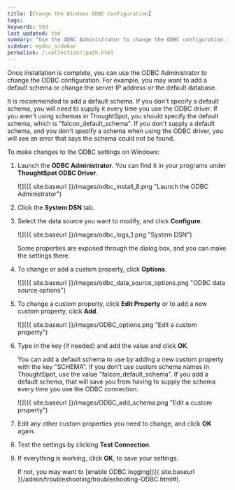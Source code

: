 ```yaml
---
title: [Change the Windows ODBC Configuration]
tags:
keywords: tbd
last_updated: tbd
summary: "Use the ODBC Administrator to change the ODBC configuration."
sidebar: mydoc_sidebar
permalink: /:collection/:path.html
---
```

Once installation is complete, you can use the ODBC Administrator to change the ODBC configuration. For example, you may want to add a default schema or change the server IP address or the default database.

It is recommended to add a default schema. If you don't specify a default schema, you will need to supply it every time you use the ODBC driver. If you aren't using schemas in ThoughtSpot, you should specify the default schema, which is "falcon_default_schema". If you don't supply a default schema, and you don't specify a schema when using the ODBC driver, you will see an error that says the schema could not be found.

To make changes to the ODBC settings on Windows:

1.  Launch the **ODBC Administrator**. You can find it in your programs under **ThoughtSpot ODBC Driver**.

     ![]({{ site.baseurl }}/images/odbc_install_8.png "Launch the ODBC Administrator")

2. Click the **System DSN** tab.
3. Select the data source you want to modify, and click **Configure**.

     ![]({{ site.baseurl }}/images/odbc_logs_1.png "System DSN")

     Some properties are exposed through the dialog box, and you can make the settings there.

4. To change or add a custom property, click **Options**.

     ![]({{ site.baseurl }}/images/odbc_data_source_options.png "ODBC data source options")

5. To change a custom property, click **Edit Property** or to add a new custom property, click **Add**.

     ![]({{ site.baseurl }}/images/ODBC_options.png "Edit a custom property")

6. Type in the key (if needed) and add the value and click **OK**.

    You can add a default schema to use by adding a new custom property with the key "SCHEMA". If you don't use custom schema names in ThoughtSpot, use the value "falcon_default_schema". If you add a default schema, that will save you from having to supply the schema every time you use the ODBC connection.

     ![]({{ site.baseurl }}/images/ODBC_add_schema.png "Edit a custom property")

7. Edit any other custom properties you need to change, and click **OK** again.
8. Test the settings by clicking **Test Connection**.
9. If everything is working, click **OK**, to save your settings.

   If not, you may want to [enable ODBC logging]({{ site.baseurl }}/admin/troubleshooting/troubleshooting-ODBC.html#).
